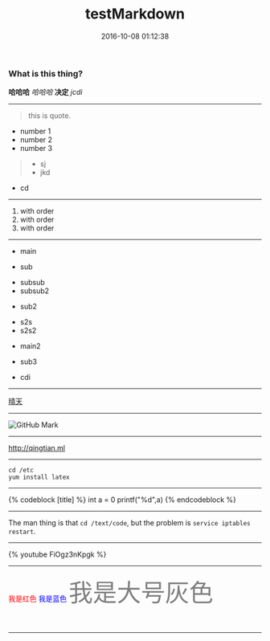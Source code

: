 ﻿---
title: testMarkdown
date: 2016-10-08 01:12:38
categories:
tags:
---

### What is this thing? ###

**哈哈哈**
*哈哈哈*
__决定__
_jcdi_

---

> this is quote.
>

- number 1
- number 2
- number 3
> - sj
> - jkd
- cd

---

1. with order
2. with order
3. with order

---

- main
 + sub
  * subsub
  * subsub2
 + sub2
  * s2s
  * s2s2
- main2
 + sub3
  * cdi 

---

[晴天](http://qingtian.ml "晴天's Blog")

---

![GitHub Mark](http://github.global.ssl.fastly.net/images/modules/logos_page/GitHub-Mark.png "GitHub Mark")

---

<http://qingtian.ml>

---

    cd /etc
    yum install latex

---

{% codeblock [title]  %}
int a = 0
printf("%d",a)
{% endcodeblock %}

---

The man thing is that ``` cd /text/code ```, but the problem is `service iptables restart`.

---

{% youtube FiOgz3nKpgk %}

---

<font color=red> 我是红色 </color>
<font color=blue> 我是蓝色 </color>
<font color=gray size=50> 我是大号灰色 </color>

---

